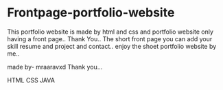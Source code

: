# Frontpage-portfolio-website
This portfolio website is made by html and css and portfolio website only having a front page.. Thank You..
The short front page you can add your skill resume and project and contact..
enjoy the shoet portfolio website by me..

made by- mraaravxd Thank you... 

HTML CSS JAVA
